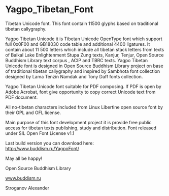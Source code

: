 # Yagpo_Tibetan_Font
Tibetan Unicode font. This font contain 11500 glyphs based on traditional tibetan callygraphy.

Yagpo Tibetan Unicode it is Tibetan Unicode OpenType font which support full 0x0F00 and GB18030 code table and additional 4400 ligatures. It contain about 11 500 letters which include all tibetan stack letters from texts of Baikal Lake Enlightenment Stupa Zung texts, Kanjur, Tenjur, Open Source Buddhism Library text corpus , ACIP and TBRC texts.
Yagpo Tibetan Unicode font is designed in Open Source Buddhism Library project on base of traditional tibetan callygraphy and inspired by Sambhota font collection designed by Lama Tenzin Namdak and Tony Daff fonts collection. 

Yagpo Tibetan Unicode font suitable for PDF composing. If PDF is open by Adobe Acrobat, font give opportunity to copy correct Unicode text from PDF document. 

All no-tibetan characters included from Linux Libertine open source font by their GPL and OFL license.

Main purpose of this font development project it is provide free public access for tibetan texts publishing, study and distribution. Font released under SIL Open Font License v1.1

Last build version you can download here: http://www.buddism.ru/YagpoFont/

May all be happy!

Open Source Buddhism Library

www.buddism.ru

Stroganov Alexander

